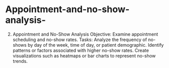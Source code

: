 # Appointment-and-no-show-analysis-
2. Appointment and No-Show Analysis
Objective: Examine appointment scheduling and no-show rates.
Tasks: Analyze the frequency of no-shows by day of the week, time of day, or patient demographic.
Identify patterns or factors associated with higher no-show rates.
Create visualizations such as heatmaps or bar charts to represent no-show trends.
